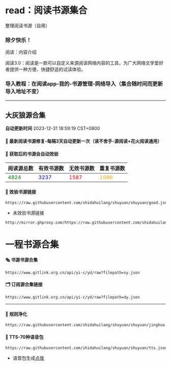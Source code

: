 # read：阅读书源集合
整理阅读书源（自用）
### 除夕快乐！
阅读：内容介绍

阅读3.0：阅读是一款可以自定义来源阅读网络内容的工具，为广大网络文学爱好者提供一种方便、快捷舒适的试读体验。

### 导入教程：在阅读app-我的-书源管理-网络导入（集合随时间而更新 导入地址不变）
------

## 大灰狼源合集

**自动更新时间** 2023-12-31 18:59:19 CST+0800

#### 🚩 最新阅读书源修复-每隔3天自动更新一次（读不舍手-源阅读+花火阅读通用）

#### 🚩 获取后的书源会自动效验

<!-- 更新位置开始 -->
| 阅读源总数 | 有效书源数 | 无效书源数 | 重复书源数 |
|------------|------------|------------|--------------|
| <span style="color:green;">4824</span> | <span style="color:blue;">3237</span> | <span style="color:red;">1587</span> | <span style="color:orange;">1096</span> |
<!-- 更新位置结束 -->
#### 🚩 效验书源链接
```
https://raw.githubusercontent.com/shidahuilang/shuyuan/shuyuan/good.json
```
- 未效验书源链接
```
http://mirror.ghproxy.com/https://raw.githubusercontent.com/shidahuilang/shuyuan/shuyuan/book.json
```

# 一程书源合集

#### 🗞️ 书源书源合集
```
https://www.gitlink.org.cn/api/yi-c/yd/raw?filepath=sy.json
```
#### 🗂️ 订阅源合集链接
```
https://www.gitlink.org.cn/api/yi-c/yd/raw?filepath=dy.json
```
-------------
#### 🚩 规则净化
```
https://raw.githubusercontent.com/shidahuilang/shuyuan/shuyuan/jinghua.json
```
#### 🚩 TTS-70种语音包
```
https://raw.githubusercontent.com/shidahuilang/shuyuan/shuyuan/tts.json
```
- 语音包生成[点我](https://tts.dalang.eu.org/)
